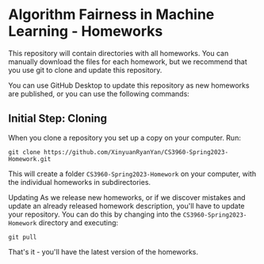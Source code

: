 # Algorithm Fairness in Machine Learning - Homeworks

This repository will contain directories with all homeworks. You can manually download the files for each homework, but we recommend that you use git to clone and update this repository.

You can use GitHub Desktop to update this repository as new homeworks are published, or you can use the following commands:

## Initial Step: Cloning

When you clone a repository you set up a copy on your computer. Run:

```
git clone https://github.com/XinyuanRyanYan/CS3960-Spring2023-Homework.git
```
This will create a folder `CS3960-Spring2023-Homework` on your computer, with the individual homeworks in subdirectories.

Updating
As we release new homeworks, or if we discover mistakes and update an already released homework description, you'll have to update your repository. You can do this by changing into the `CS3960-Spring2023-Homework` directory and executing:

```
git pull
```
That's it - you'll have the latest version of the homeworks.
